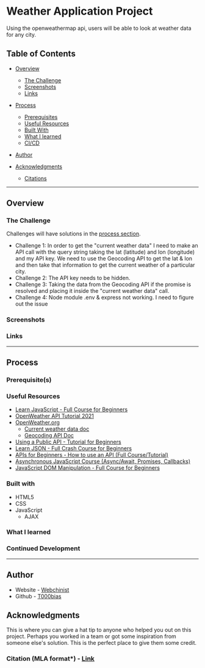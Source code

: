 # Weather Application Project


Using the openweathermap api, users will be able to look at weather data for any city.

## Table of Contents

- [Overview](#overview)
    - [The Challenge](#the-challenge)
    - [Screenshots](#screenshots)
    - [Links](#links)
- [Process](#process)
    - [Prerequisites](#prerequisites)
    - [Useful Resources](#useful-resources)
    - [Built With](#built-with)
    - [What I learned](#what-i-learned)
    - [CI/CD](#continued-development)
    
- [Author](#author)
- [Acknowledgments](#acknowledgments)
    - [Citations]()

---

## Overview

### The Challenge

Challenges will have solutions in the [process section](#process).

- Challenge 1: In order to get the "current weather data" I need to make an API call with the query string taking the lat (latitude) and lon (longitude) and my API key. We need to use the Geocoding API to get the lat & lon and then take that information to get the current weather of a particular city.
- Challenge 2: The API key needs to be hidden.
- Challenge 3: Taking the data from the Geocoding API if the promise is resolved and placing it inside the "current weather data" call.
- Challenge 4: Node module .env & express not working. I need to figure out the issue

### Screenshots

### Links

---

## Process

### Prerequisite(s)

### Useful Resources

- [Learn JavaScript - Full Course for Beginners](https://www.youtube.com/watch?v=PkZNo7MFNFg)
- [OpenWeather API Tutorial 2021](https://www.youtube.com/watch?v=nGVoHEZojiQ)
- [OpenWeather.org](https://openweathermap.org/)
    - [Current weather data doc](https://openweathermap.org/current)
    - [Geocoding API Doc](https://openweathermap.org/api/geocoding-api)
- [Using a Public API - Tutorial for Beginners](https://www.youtube.com/watch?v=BYsTrGH6B2s&list=PL34UvIIxZ7LCo8JeQwdKt2tlwJ0k6K-yF&index=5)
- [Learn JSON - Full Crash Course for Beginners](https://www.youtube.com/watch?v=GpOO5iKzOmY)
- [APIs for Beginners - How to use an API (Full Course/Tutorial)](https://www.youtube.com/watch?v=GZvSYJDk-us&t=1674s)
- [Asynchronous JavaScript Course (Async/Await, Promises, Callbacks)](https://www.youtube.com/watch?v=GZvSYJDk-us&t=1674s)
- [JavaScript DOM Manipulation - Full Course for Beginners](https://www.youtube.com/watch?v=5fb2aPlgoys&t=2s)

### Built with
- HTML5
- CSS
- JavaScript
    - AJAX


### What I learned

### Continued Development


---

## Author

- Website - [Webchinist](http://webchinist.tech/)
- Github - [T000bias](https://github.com/T000bias)


## Acknowledgments

This is where you can give a hat tip to anyone who helped you out on this project. Perhaps you worked in a team or got some inspiration from someone else's solution. This is the perfect place to give them some credit.

### Citation (MLA format*) - [Link](https://guides.lndlibrary.org/c.php?g=360080&p=3824708)
